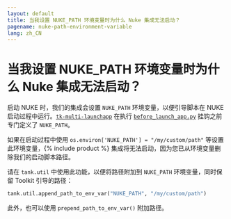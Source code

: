 ```yaml
---
layout: default
title: 当我设置 NUKE_PATH 环境变量时为什么 Nuke 集成无法启动？
pagename: nuke-path-environment-variable
lang: zh_CN
---
```


# 当我设置 NUKE_PATH 环境变量时为什么 Nuke 集成无法启动？

启动 NUKE 时，我们的集成会设置 `NUKE_PATH` 环境变量，以便引导脚本在 NUKE 启动过程中运行。[`tk-multi-launchapp`](https://support.shotgunsoftware.com/hc/zh-cn/articles/219032968-Application-Launcher#Set%20Environment%20Variables%20and%20Automate%20Behavior%20at%20Launch) 在执行 [`before_launch_app.py`](https://github.com/shotgunsoftware/tk-multi-launchapp/blob/6a884aa144851148e8369e9f35a2471087f98d16/hooks/before_app_launch.py) 挂钩之前专门定义了 `NUKE_PATH`。

如果在启动过程中使用 `os.environ['NUKE_PATH'] = "/my/custom/path"` 等设置此环境变量，{% include product %} 集成将无法启动，因为您已从环境变量删除我们的启动脚本路径。

请在 `tank.util` 中使用此功能，以便将路径附加到 `NUKE_PATH` 环境变量，同时保留 Toolkit 引导的路径：

```python
tank.util.append_path_to_env_var("NUKE_PATH", "/my/custom/path")
```

此外，也可以使用 `prepend_path_to_env_var()` 附加路径。